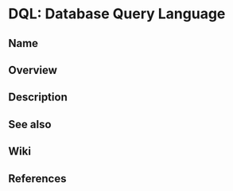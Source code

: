 # DQL: Database Query Language

## Name

## Overview

## Description

## See also

## Wiki

## References
